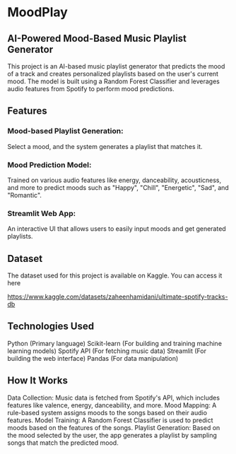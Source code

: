# MoodPlay
## AI-Powered Mood-Based Music Playlist Generator
This project is an AI-based music playlist generator that predicts the mood of a track and creates personalized playlists based on the user's current mood. The model is built using a Random Forest Classifier and leverages audio features from Spotify to perform mood predictions.

## Features
### Mood-based Playlist Generation: 
Select a mood, and the system generates a playlist that matches it.
### Mood Prediction Model: 
Trained on various audio features like energy, danceability, acousticness, and more to predict moods such as "Happy", "Chill", "Energetic", "Sad", and "Romantic".
### Streamlit Web App: 
An interactive UI that allows users to easily input moods and get generated playlists.

## Dataset

The dataset used for this project is available on Kaggle. You can access it here

https://www.kaggle.com/datasets/zaheenhamidani/ultimate-spotify-tracks-db


## Technologies Used

Python (Primary language)
Scikit-learn (For building and training machine learning models)
Spotify API (For fetching music data)
Streamlit (For building the web interface)
Pandas (For data manipulation)


## How It Works

Data Collection: Music data is fetched from Spotify's API, which includes features like valence, energy, danceability, and more.
Mood Mapping: A rule-based system assigns moods to the songs based on their audio features.
Model Training: A Random Forest Classifier is used to predict moods based on the features of the songs.
Playlist Generation: Based on the mood selected by the user, the app generates a playlist by sampling songs that match the predicted mood.

